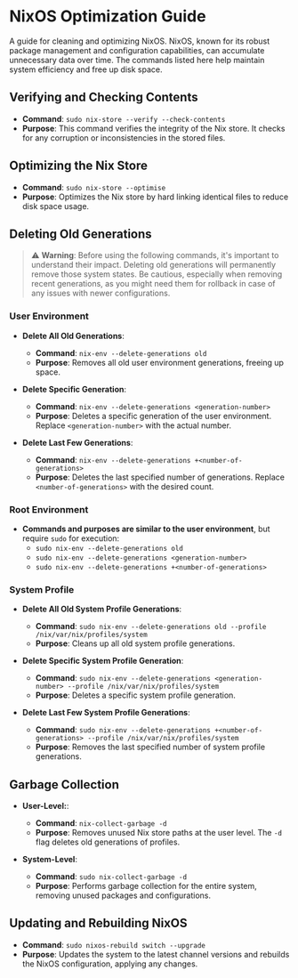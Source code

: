 # NixOS Optimization Guide

A guide for cleaning and optimizing NixOS. NixOS, known for its robust package management and configuration capabilities, can accumulate unnecessary data over time. The commands listed here help maintain system efficiency and free up disk space.

## Verifying and Checking Contents
- **Command**: `sudo nix-store --verify --check-contents`
- **Purpose**: This command verifies the integrity of the Nix store. It checks for any corruption or inconsistencies in the stored files.

## Optimizing the Nix Store
- **Command**: `sudo nix-store --optimise`
- **Purpose**: Optimizes the Nix store by hard linking identical files to reduce disk space usage.

## Deleting Old Generations
> :warning: **Warning**: Before using the following commands, it's important to understand their impact. Deleting old generations will permanently remove those system states. Be cautious, especially when removing recent generations, as you might need them for rollback in case of any issues with newer configurations.

### User Environment
- **Delete All Old Generations**:
  - **Command**: `nix-env --delete-generations old`
  - **Purpose**: Removes all old user environment generations, freeing up space.

- **Delete Specific Generation**:
  - **Command**: `nix-env --delete-generations <generation-number>`
  - **Purpose**: Deletes a specific generation of the user environment. Replace `<generation-number>` with the actual number.
 
- **Delete Last Few Generations**:
  - **Command**: `nix-env --delete-generations +<number-of-generations>`
  - **Purpose**: Deletes the last specified number of generations. Replace `<number-of-generations>` with the desired count.
 
### Root Environment
- **Commands and purposes are similar to the user environment**, but require `sudo` for execution:
  - `sudo nix-env --delete-generations old`
  - `sudo nix-env --delete-generations <generation-number>`
  - `sudo nix-env --delete-generations +<number-of-generations>`
 
### System Profile
- **Delete All Old System Profile Generations**:
  - **Command**: `sudo nix-env --delete-generations old --profile /nix/var/nix/profiles/system`
  - **Purpose**: Cleans up all old system profile generations.

- **Delete Specific System Profile Generation**:
  - **Command**: `sudo nix-env --delete-generations <generation-number> --profile /nix/var/nix/profiles/system`
  - **Purpose**: Deletes a specific system profile generation.
 
- **Delete Last Few System Profile Generations**:
  - **Command**: `sudo nix-env --delete-generations +<number-of-generations> --profile /nix/var/nix/profiles/system`
  - **Purpose**: Removes the last specified number of system profile generations.
 
## Garbage Collection
- **User-Level:**:
  - **Command**: `nix-collect-garbage -d`
  - **Purpose**: Removes unused Nix store paths at the user level. The `-d` flag deletes old generations of profiles.

- **System-Level**:
  - **Command**: `sudo nix-collect-garbage -d`
  - **Purpose**: Performs garbage collection for the entire system, removing unused packages and configurations.

## Updating and Rebuilding NixOS
- **Command**: `sudo nixos-rebuild switch --upgrade`
- **Purpose**: Updates the system to the latest channel versions and rebuilds the NixOS configuration, applying any changes.
